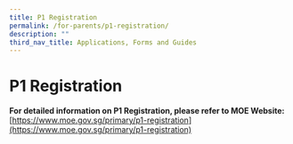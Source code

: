 ```yaml
---
title: P1 Registration
permalink: /for-parents/p1-registration/
description: ""
third_nav_title: Applications, Forms and Guides
---
```



# **P1 Registration**

**For detailed information on P1 Registration, please refer to MOE Website:**
[https://www.moe.gov.sg/primary/p1-registration](https://www.moe.gov.sg/primary/p1-registration)